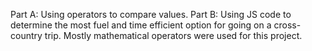 Part A:
Using operators to compare values.
Part B:
Using JS code to determine the most fuel and time efficient option for going on a cross-country trip. Mostly mathematical operators were used for this project.
